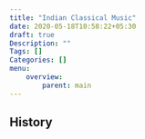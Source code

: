 ```yaml
---
title: "Indian Classical Music"
date: 2020-05-18T10:58:22+05:30
draft: true
Description: ""
Tags: []
Categories: []
menu: 
    overview: 
        parent: main
---
```


## History
